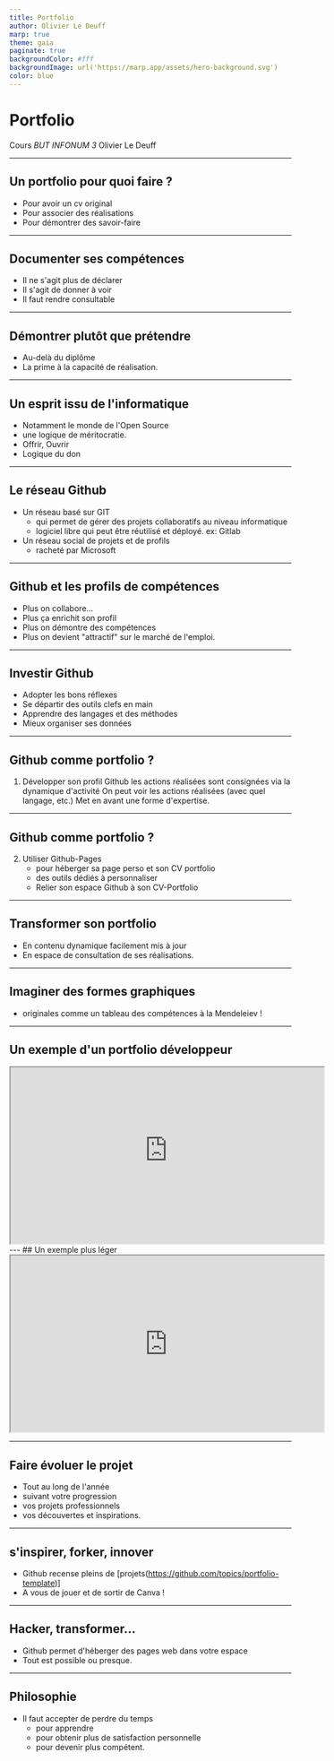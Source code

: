 ```yaml
---
title: Portfolio
author: Olivier Le Deuff
marp: true
theme: gaia
paginate: true
backgroundColor: #fff
backgroundImage: url('https://marp.app/assets/hero-background.svg')
color: blue
---
```


# Portfolio
Cours *BUT INFONUM 3*
Olivier Le Deuff

---
## Un portfolio pour quoi faire ?
- Pour avoir un cv original
- Pour associer des réalisations
- Pour démontrer des savoir-faire

----
## Documenter ses compétences
- Il ne s'agit plus de déclarer
- Il s'agit de donner à voir
- Il faut rendre consultable

---
## Démontrer plutôt que prétendre
- Au-delà du diplôme
- La prime à la capacité de réalisation.
---

## Un esprit issu de l'informatique
- Notamment le monde de l'Open Source
- une logique de méritocratie.
- Offrir, Ouvrir
- Logique du don
---
## Le réseau Github
- Un réseau basé sur GIT
    - qui permet de gérer des projets collaboratifs au niveau informatique
    - logiciel libre qui peut être réutilisé et déployé.
        ex: Gitlab
- Un réseau social de projets et de profils
    - racheté par Microsoft

---
## Github et les profils de compétences
- Plus on collabore...
- Plus ça enrichit son profil
- Plus on démontre des compétences
- Plus on devient "attractif" sur le marché de l'emploi.
---
## Investir Github
- Adopter les bons réflexes
- Se départir des outils clefs en main
- Apprendre des langages et des méthodes
- Mieux organiser ses données
---
## Github comme portfolio ?
1. Développer son profil Github
    les actions réalisées sont consignées via la dynamique d'activité
    On peut voir les actions réalisées (avec quel langage, etc.)
    Met en avant une forme d'expertise.
---
## Github comme portfolio ?
2. Utiliser Github-Pages
    - pour héberger sa page perso et son CV portfolio
    - des outils dédiés à personnaliser
    - Relier son espace Github à son CV-Portfolio

---
## Transformer son portfolio
- En contenu dynamique facilement mis à jour
- En espace de consultation de ses réalisations.

---
## Imaginer des formes graphiques
- originales comme un tableau des compétences 
    à la Mendeleiev !

---
## Un exemple d'un portfolio développeur

<iframe width="560" height="315" src="https://developerfolio.js.org frameborder="0"></iframe>
---
## Un exemple plus léger

<iframe width="560" height="315" src="https://sproogen.github.io/modern-resume-theme/ frameborder="0"></iframe>

---
## Faire évoluer le projet 
- Tout au long de l'année
 - suivant votre progression
 - vos projets professionnels
 - vos découvertes et inspirations. 

---
## s'inspirer, forker, innover
- Github recense pleins de [projets(https://github.com/topics/portfolio-template)]
- A vous de jouer et de sortir de Canva !

---
## Hacker, transformer...
- Github permet d'héberger des pages web dans votre espace
- Tout est possible ou presque.

--- 
## Philosophie
- Il faut accepter de perdre du temps 
    - pour apprendre
    - pour obtenir plus de satisfaction personnelle
    - pour devenir plus compétent.

